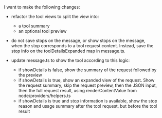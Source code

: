 I want to make the following changes:

- refactor the tool views to split the view into:
  - a tool summary
  - an optional tool preview
- do not save stops on the message, or show stops on the message, when the stop corresponds to a tool request content. Instead, save the stop info on the toolDetailsExpanded map in message.ts.

- update message.ts to show the tool according to this logic:
  - if showDetails is false, show the summary of the request followed by the preview
  - if showDetails is true, show an expanded view of the request. Show the request summary, skip the request preview, then the JSON input, then the full request result, using renderContentValue from node/providers/helpers.ts
  - if showDetails is true and stop information is available, show the stop reason and usage summary after the tool request, but before the tool result
